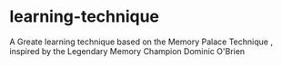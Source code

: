 # learning-technique
A Greate learning technique based on the Memory Palace Technique , inspired by the Legendary Memory Champion Dominic O'Brien
